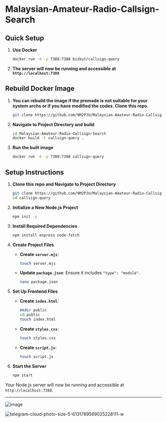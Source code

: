 # Malaysian-Amateur-Radio-Callsign-Search

## Quick Setup

1. **Use Docker**
   ```bash
   docker run -d -p 7388:7388 bizkut/callsign-query
   ```

2. **The server will now be running and accessible at `http://localhost:7388`**

## Rebuild Docker Image

1. **You can rebuild the image if the premade is not suitable for your system archs or if you have modified the codes. Clone this repo.**
   ```bash
   git clone https://github.com/9M2PJU/Malaysian-Amateur-Radio-Callsign-Search.git callsign-query
   ```

2. **Navigate to Project Directory and build**
   ```bash
   cd Malaysian-Amateur-Radio-Callsign-Search
   docker build -t callsign-query .
   ```

1. **Run the built image**
   ```bash
   docker run -d -p 7388:7388 callsign-query
   ```

## Setup Instructions

1. **Clone this repo and Navigate to Project Directory**
   ```bash
   git clone https://github.com/9M2PJU/Malaysian-Amateur-Radio-Callsign-Search.git callsign-query
   cd callsign-query
   ```

2. **Initialize a New Node.js Project**
   ```bash
   npm init -y
   ```

3. **Install Required Dependencies**
   ```bash
   npm install express node-fetch
   ```

4. **Create Project Files**
   - **Create `server.mjs`**: 
     ```bash
     touch server.mjs
     ```
   - **Update `package.json`**: Ensure it includes `"type": "module"`.
     ```bash
     nano package.json
     ```

5. **Set Up Frontend Files**
   - **Create `index.html`**: 
     ```bash
     mkdir public
     cd public
     touch index.html
     ```
   - **Create `styles.css`**:
     ```bash
     touch styles.css
     ```
   - **Create `script.js`**:
     ```bash
     touch script.js
     ```

6. **Start the Server**
   ```bash
   npm start
   ```

Your Node.js server will now be running and accessible at `http://localhost:7388`.

---



![image](https://github.com/user-attachments/assets/dc0bc51a-e0b0-4576-92a6-212e6b13cbce)

![telegram-cloud-photo-size-5-6131789569025228111-w](https://github.com/user-attachments/assets/7d47a3d7-94cf-477e-a49d-0a2be653e162)




